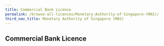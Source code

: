 ```yaml
---
title: Commercial Bank Licence
permalink: /browse-all-licences/Monetary-Authority-of-Singapore-(MAS)/
third_nav_title: Monetary Authority of Singapore (MAS)
---
```

## Commercial Bank Licence
